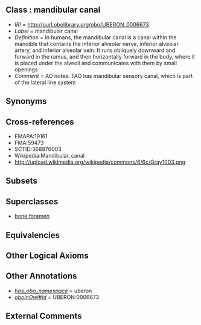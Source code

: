 
## Class : mandibular canal

 * *IRI* = http://purl.obolibrary.org/obo/UBERON_0006673
 * *Label* = mandibular canal
 * *Definition* = In humans, the mandibular canal is a canal within the mandible that contains the inferior alveolar nerve, inferior alveolar artery, and inferior alveolar vein. It runs obliquely downward and forward in the ramus, and then horizontally forward in the body, where it is placed under the alveoli and communicates with them by small openings
 * *Comment* = AO notes: TAO has mandibular sensory canal, which is part of the lateral line system

## Synonyms


## Cross-references

 * EMAPA:19161
 * FMA:59473
 * SCTID:368876003
 * Wikipedia:Mandibular_canal
 * http://upload.wikimedia.org/wikipedia/commons/6/6c/Gray1003.png

## Subsets


## Superclasses

 * [bone foramen](../../UBERON/44/UBERON_0005744.md)

## Equivalencies


## Other Logical Axioms


## Other Annotations

 * *[has_obo_namespace](../../ce/oboInOwl#hasOBONamespace.md)* = uberon
 * *[oboInOwl#id](../../id/oboInOwl#id.md)* = UBERON:0006673

## External Comments

